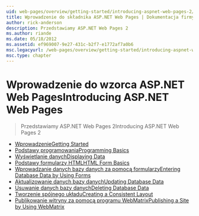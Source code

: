 ```yaml
---
uid: web-pages/overview/getting-started/introducing-aspnet-web-pages-2/index
title: Wprowadzenie do składnika ASP.NET Web Pages | Dokumentacja firmy Microsoft
author: rick-anderson
description: Przedstawiamy ASP.NET Web Pages 2
ms.author: riande
ms.date: 05/18/2012
ms.assetid: ef969007-9e27-431c-b2f7-e1772af7a0b6
msc.legacyurl: /web-pages/overview/getting-started/introducing-aspnet-web-pages-2
msc.type: chapter
---
```

<a name="introducing-aspnet-web-pages"></a><span data-ttu-id="fd10a-103">Wprowadzenie do wzorca ASP.NET Web Pages</span><span class="sxs-lookup"><span data-stu-id="fd10a-103">Introducing ASP.NET Web Pages</span></span>
====================
> <span data-ttu-id="fd10a-104">Przedstawiamy ASP.NET Web Pages 2</span><span class="sxs-lookup"><span data-stu-id="fd10a-104">Introducing ASP.NET Web Pages 2</span></span>


- [<span data-ttu-id="fd10a-105">Wprowadzenie</span><span class="sxs-lookup"><span data-stu-id="fd10a-105">Getting Started</span></span>](getting-started.md)
- [<span data-ttu-id="fd10a-106">Podstawy programowania</span><span class="sxs-lookup"><span data-stu-id="fd10a-106">Programming Basics</span></span>](intro-to-web-pages-programming.md)
- [<span data-ttu-id="fd10a-107">Wyświetlanie danych</span><span class="sxs-lookup"><span data-stu-id="fd10a-107">Displaying Data</span></span>](displaying-data.md)
- [<span data-ttu-id="fd10a-108">Podstawy formularzy HTML</span><span class="sxs-lookup"><span data-stu-id="fd10a-108">HTML Form Basics</span></span>](form-basics.md)
- [<span data-ttu-id="fd10a-109">Wprowadzanie danych bazy danych za pomocą formularzy</span><span class="sxs-lookup"><span data-stu-id="fd10a-109">Entering Database Data by Using Forms</span></span>](entering-data.md)
- [<span data-ttu-id="fd10a-110">Aktualizowanie danych bazy danych</span><span class="sxs-lookup"><span data-stu-id="fd10a-110">Updating Database Data</span></span>](updating-data.md)
- [<span data-ttu-id="fd10a-111">Usuwanie danych bazy danych</span><span class="sxs-lookup"><span data-stu-id="fd10a-111">Deleting Database Data</span></span>](deleting-data.md)
- [<span data-ttu-id="fd10a-112">Tworzenie spójnego układu</span><span class="sxs-lookup"><span data-stu-id="fd10a-112">Creating a Consistent Layout</span></span>](layouts.md)
- [<span data-ttu-id="fd10a-113">Publikowanie witryny za pomocą programu WebMatrix</span><span class="sxs-lookup"><span data-stu-id="fd10a-113">Publishing a Site by Using WebMatrix</span></span>](publishing.md)

